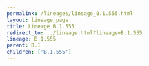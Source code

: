 ```yaml
---
permalink: /lineages/lineage_B.1.555.html
layout: lineage_page
title: Lineage B.1.555
redirect_to: ../lineage.html?lineage=B.1.555
lineage: B.1.555
parent: B.1
children: ['B.1.555']
---
```

